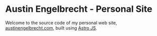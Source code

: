 # Austin Engelbrecht - Personal Site

Welcome to the source code of my personal web site, [austinengelbrecht.com](https://austinengelbrecht.com/), built using [Astro JS](https://astro.build/).
